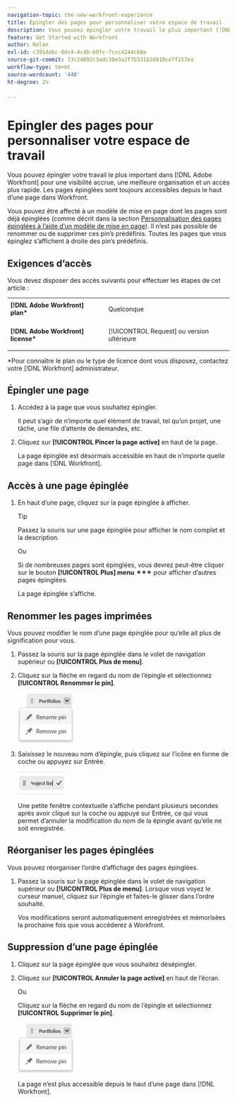 ```yaml
---
navigation-topic: the-new-workfront-experience
title: Epingler des pages pour personnaliser votre espace de travail
description: Vous pouvez épingler votre travail le plus important [!DNL Adobe Workfront] pour une visibilité accrue, une meilleure organisation et un accès plus rapide. Les pages épinglées sont toujours accessibles depuis le haut d’une page dans Workfront.
feature: Get Started with Workfront
author: Nolan
exl-id: c391dabc-8dc4-4c4b-b0fc-7ccc4244cb8a
source-git-commit: 73c24892c3adc30e3a2f7b331b2d818ce7f157ea
workflow-type: tm+mt
source-wordcount: '448'
ht-degree: 1%

---
```


# Epingler des pages pour personnaliser votre espace de travail

Vous pouvez épingler votre travail le plus important dans [!DNL Adobe Workfront] pour une visibilité accrue, une meilleure organisation et un accès plus rapide. Les pages épinglées sont toujours accessibles depuis le haut d’une page dans Workfront.

Vous pouvez être affecté à un modèle de mise en page dont les pages sont déjà épinglées (comme décrit dans la section [Personnalisation des pages épinglées à l’aide d’un modèle de mise en page](../../administration-and-setup/customize-workfront/use-layout-templates/customize-pinned-pages.md)). Il n’est pas possible de renommer ou de supprimer ces pin’s prédéfinis. Toutes les pages que vous épinglez s’affichent à droite des pin’s prédéfinis.

## Exigences d’accès

Vous devez disposer des accès suivants pour effectuer les étapes de cet article :

<table style="table-layout:auto"> 
 <col> 
 </col> 
 <col> 
 </col> 
 <tbody> 
  <tr> 
   <td role="rowheader"><strong>[!DNL Adobe Workfront] plan*</strong></td> 
   <td> <p>Quelconque</p> </td> 
  </tr> 
  <tr> 
   <td role="rowheader"><strong>[!DNL Adobe Workfront] license*</strong></td> 
   <td> <p>[!UICONTROL Request] ou version ultérieure</p> </td> 
  </tr> 
 </tbody> 
</table>

&#42;Pour connaître le plan ou le type de licence dont vous disposez, contactez votre [!DNL Workfront] administrateur.

## Épingler une page

1. Accédez à la page que vous souhaitez épingler.

   Il peut s’agir de n’importe quel élément de travail, tel qu’un projet, une tâche, une file d’attente de demandes, etc.

1. Cliquez sur **[!UICONTROL Pincer la page active]** en haut de la page.

   La page épinglée est désormais accessible en haut de n’importe quelle page dans [!DNL Workfront].

## Accès à une page épinglée

1. En haut d’une page, cliquez sur la page épinglée à afficher.

   >[!TIP]
   >
   >Passez la souris sur une page épinglée pour afficher le nom complet et la description.

   Ou

   Si de nombreuses pages sont épinglées, vous devrez peut-être cliquer sur le bouton **[!UICONTROL Plus] menu** ![](assets/more-icon-spectrum.png) pour afficher d’autres pages épinglées.

   La page épinglée s’affiche.

## Renommer les pages imprimées

Vous pouvez modifier le nom d’une page épinglée pour qu’elle ait plus de signification pour vous.

1. Passez la souris sur la page épinglée dans le volet de navigation supérieur ou **[!UICONTROL Plus de menu]**.
1. Cliquez sur la flèche en regard du nom de l’épingle et sélectionnez **[!UICONTROL Renommer le pin]**.

   ![Renommer le pin](assets/rename-remove-pin.png)

1. Saisissez le nouveau nom d’épingle, puis cliquez sur l’icône en forme de coche ou appuyez sur Entrée.

   ![Cliquez sur la coche pour renommer la pin](assets/rename-pin-click-checkmark.png)

   Une petite fenêtre contextuelle s’affiche pendant plusieurs secondes après avoir cliqué sur la coche ou appuyé sur Entrée, ce qui vous permet d’annuler la modification du nom de la épingle avant qu’elle ne soit enregistrée.

## Réorganiser les pages épinglées

Vous pouvez réorganiser l’ordre d’affichage des pages épinglées.

1. Passez la souris sur la page épinglée dans le volet de navigation supérieur ou **[!UICONTROL Plus de menu]**. Lorsque vous voyez le curseur manuel, cliquez sur l’épingle et faites-le glisser dans l’ordre souhaité.

   Vos modifications seront automatiquement enregistrées et mémorisées la prochaine fois que vous accéderez à Workfront.

## Suppression d’une page épinglée

1. Cliquez sur la page épinglée que vous souhaitez désépingler.
1. Cliquez sur **[!UICONTROL Annuler la page active]** en haut de l’écran.

   Ou

   Cliquez sur la flèche en regard du nom de l’épingle et sélectionnez **[!UICONTROL Supprimer le pin]**.

   ![Supprimer le pin](assets/rename-remove-pin.png)

   La page n’est plus accessible depuis le haut d’une page dans [!DNL Workfront].
